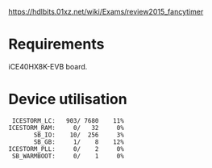 https://hdlbits.01xz.net/wiki/Exams/review2015_fancytimer

# Requirements

iCE40HX8K-EVB board.

# Device utilisation

```
 ICESTORM_LC:   903/ 7680    11%
ICESTORM_RAM:     0/   32     0%
       SB_IO:    10/  256     3%
       SB_GB:     1/    8    12%
ICESTORM_PLL:     0/    2     0%
 SB_WARMBOOT:     0/    1     0%
```